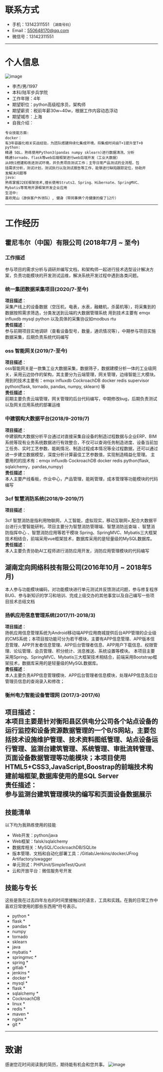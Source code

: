 # 联系方式

- 手机：13142311551 （```湖南号码```）
- Email：550648170@qq.com
- 微信号：13142311551

---

# 个人信息
![image](./image/证件照.jpg)
 - 李杰/男/1997 
 - 本科/陆军步兵学院 
 - 工作年限：4年
 - 期望职位：python高级程序员，架构师
 - 期望薪资：税前年薪30w~40w，根据工作内容动态浮动
 - 期望城市：上海
 - 自我介绍：
 
```
专业技能方面:
docker：
有3年容器化相关实战经验，为团队搭建持续化集成环境，将集成时间由T+1提升至T+0
python:
精通 SQL，熟练使用Python3(pandas numpy sklearn)进行数据清洗、分析
精通tornado，flask等web后端框架进行web后端开发（工业大数据）
从0到1搭建和改进测试环境，并负责项目测试工作；主导日常产品测试的全流程，包
括需求分析，测试计划，测试执行以及测试报告等工作，能够进行缺陷跟踪定位，协助开
发解决问题等
java:
熟练掌握J2EE框架技术,擅长使用Struts2、Spring、Hibernate、SpringMVC、
Mybatis等常用开源框架开发企业应用
生活中:
喜欢爬山（游侠客户外领队）, 健身（带同事俩个月健康的瘦了12斤）
```

---

# 工作经历
## 霍尼韦尔（中国）有限公司 (2018年7月 ~ 至今)
### 工作描述
参与项目的需求分析与调研并编写文档，和架构师一起进行技术选型设计解决方案，负责功能模块的开发测试运维，解决系统开发过程中遇到各类问题。


### 统一集团数据采集项目(2020/7-至今)
**项目描述**：<br/>
采集产线上的设备数据（空压机，电表，水表，融糖机，杀菌机等），将采集到的数据按照需求筛选，分类发送到云端的大数据管理系统
用到技术主要有 emqx influxdb mysql python 以及具体的采集协议如modbus rtu <br/>
**责任描述**：<br/>
参与前期项目实地调研（查看设备型号，数量，通讯情况等），中期参与项目实施数据采集，后期负责系统代码编写

### oss 智能网关(2019/7-至今)
**项目描述**：<br/>
oss智能网关是一款集工业大数据采集，数据筛子，数据建模分析一体的工业级网关，采用云边协作的架构，其主要分为云端管理，网关管理，边缘智能三大模块。
用到的技术主要有：emqx influxdb CockroachDB docker redis supervisor python(flask, tornado, pandas, numpy, sklearn) 等 <br/>
**责任描述**：<br/>
前期主要负责云端管理，网关管理的后台代码编写，中期修改bug，后期负责测试以及网关应用系统的部署运维

### 中建钢构大数据平台(2018/9-2019/7)
**项目描述**：<br/>
中建钢构大数据分析平台通过对直接采集自设备的制造过程数据与企业ERP、BIM系统等现有业务系统数据进行有效整合，不仅可以查询任务制造进度、设备当前加工任务、实时工艺参数、能耗情况、制造过程成本情况等全过程数据，还可以通过进一步建立数据模型，深度分析计算最佳工艺参数值，实现制造精益化管理。
主要用的的技术有：emqx influxdb CockroachDB docker redis python(flask, sqlalchemy，pandas,numpy) <br/>
**责任描述**：<br/>
本人主要产线看板，作业中心，产品管理，能耗管理，成本管理等功能模块的代码编写
 
 ### 3cf 智慧消防系统(2018/9-2019/7)
**项目描述**：<br/>

3cf 智慧消防是指利用物联网，人工智能，虚拟现实，移动互联网+,配合大数据平台进行火警智能研判。项目主要分为智慧消防管理端、智慧消防巡查端 、智慧消防指挥中心 、智慧消防应用等若干模块
Spring、SpringMVC、Mybatis三大框架技术相结合，前端采用vue框架技术，数据库采用的是轻量级的MySQL数据库。<br/>
**责任描述**：<br/>
本人主要负责协助AI工程师进行消防应用开发，消防应用管理模块的代码编写

## 湖南定向网络科技有限公司(2016年10月 ~ 2018年5月)
本人参与功能模块编码，对功能模块进行单元测试并反馈测试问题，参与修复程序BUG、参与新知识的学习和培训、完成上级交办的其他事宜以及自己编写一些项目技术总结文档

### 扬帆应用信息管理系统(2017/11-2018/3)
**项目描述**：<br/>
扬帆应用信息管理系统为Android移动端APP应用商城提供后台APP管理的企业级的CMS系统；本项目按功能可分为若干模块，主要有APP信息管理、APP版本信息管理、APP开发者信息管理、APP后台管理者信息、APP用户下载信息、权限管理、论坛管理、会员管理、积分统计、消息推送、系统设置等模块。
本项目主要采用Spring、SpringMVC、Mybatis三大框架技术相结合，前端采用Bootstrap框架技术，数据库采用的是轻量级的MySQL数据库。<br/>
**责任描述**：<br/>
本人主要负责APP信息管理模块、APP后台管理者信息模块，处理APP信息及后台管理员信息的查询录入和修改；

### 衡州电力智能设备管理网 (2017/3-2017/6)
**项目描述**：<br/>
本项目主要是针对衡阳县区供电分公司各个站点设备的运行监控和设备资源数据管理的一个B/S网站，主要包括技术设施维护管理、技术资料图纸管理、站点设备运行管理、监测台建筑管理、系统管理、审批流转管理、页面设备数据管理等功能模块；本项目使用HTML5+CSS3,JavaScript,Boostrap的前端技术构建前端框架,数据库使用的是SQL Server
<br/>
**责任描述**：<br/>
参与监测台建筑管理模块的编写和页面设备数据展示
---

## 技能清单
以下均为我熟练使用的技能
- Web开发：python/java
- Web框架：falsk/sqlalchemy
- 数据库相关：MySQL/CockroachDB/SQLite
- 版本管理、文档和自动化部署工具：/Gitlab/Jenkins/docker/JFrog Artifactory/swagger
- 单元测试：PHPUnit/SimpleTest/Qunit
- 云和开放平台：微信服务号开发

## 技能与专长
这些是我在过去四年左右的时间里接触过的语言，工具和实践。在我的日常工作中喜欢日常使用的那些东西用*符号表示。
- python *
- flask  *
- pandas *
- numpy
- tornado
- sklearn
- java
- mybatis *
- springmvc *
- spring *
- gitlab *
- jenkins *
- docker *
- mysql *
- flask *
- sqlalchemy *
- CockroachDB
- linux *
- redis *
- maven *
- nginx *
- git *
---

# 致谢
感谢您花时间阅读我的简历，期待能有机会和您共事。
![image](./image/敬礼.jpg)